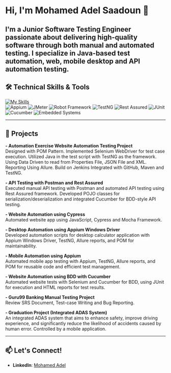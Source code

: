 # Hi, I'm Mohamed Adel Saadoun 👋

I'm a **Junior Software Testing Engineer** passionate about delivering high-quality software through both manual and automated testing. I specialize in Java-based test automation, web, mobile desktop and API automation testing.
---

## 🛠️ Technical Skills & Tools  
[![My Skills](https://skillicons.dev/icons?i=java,js,selenium,postman,jenkins,git,github,linux,mysql,c,cpp,eclipse,clion,cypress,maven)](https://skillicons.dev)  
![Appium](https://img.shields.io/badge/Appium-41BDF5?style=for-the-badge&logo=appium&logoColor=white) ![JMeter](https://img.shields.io/badge/JMeter-D22128?style=for-the-badge&logo=apache-jmeter&logoColor=white) ![Robot Framework](https://img.shields.io/badge/Robot%20Framework-000000?style=for-the-badge&logo=robot-framework&logoColor=white) ![TestNG](https://img.shields.io/badge/TestNG-FF7300?style=for-the-badge&logo=testng&logoColor=white) ![Rest Assured](https://img.shields.io/badge/Rest%20Assured-0072C6?style=for-the-badge&logo=rest-assured&logoColor=white) ![JUnit](https://img.shields.io/badge/JUnit-25A162?style=for-the-badge&logo=junit5&logoColor=white) ![Cucumber](https://img.shields.io/badge/Cucumber-23D96C?style=for-the-badge&logo=cucumber&logoColor=white) ![Embedded Systems](https://img.shields.io/badge/Embedded%20Systems-00599C?style=for-the-badge&logo=embedded-systems&logoColor=white)


---

## 🚀 Projects

**- Automation Exercise Website Automation Testing Project**<br>
Designed with POM Pattern.
Implemented Selenium WebDriver for test case execution.
Utilized Java in the test script with TestNG as the framework.
Using Data Driven to read from Properties File, JSON File and XML.
Reporting Using Allure.
Build on Jenkins Integrated with GitHub, Maven and TestNG.

**- API Testing with Postman and Rest Assured**<br>
Executed manual API testing with Postman and automated API testing using Rest Assured framework. Developed POJO classes for serialization/deserialization and integrated Cucumber for BDD-style API testing.

**- Website Automation using Cypress**<br>
Automated website app using JavaScript, Cypress and Mocha Framework.

**- Desktop Automation using Appium Windows Driver**<br>
Developed automation scripts for desktop calculator application with Appium Windows Driver, TestNG, Allure reports, and POM for maintainability.

**- Mobile Automation using Appium**<br>
Automated mobile app testing with Appium, TestNG, Allure reports, and POM for reusable code and efficient test management.

**- Website Automation using BDD with Cucumber**<br>
Automated website tests with Selenium and Cucumber for BDD, using JUnit for execution and HTML reports for test results.

**- Guru99 Banking Manual Testing Project**<br>
Review SRS Document, Test-case Writing and Bug Reporting.

**- Graduation Project (Integrated ADAS System)**<br>
An integrated ADAS system that aims to enhance safety, improve driving experience, and significantly reduce the likelihood of accidents caused by human error. Controlled by a mobile application.

---

## 📫 Let's Connect!

- **LinkedIn**: [Mohamed Adel](https://www.linkedin.com/in/mohamedadel232)
